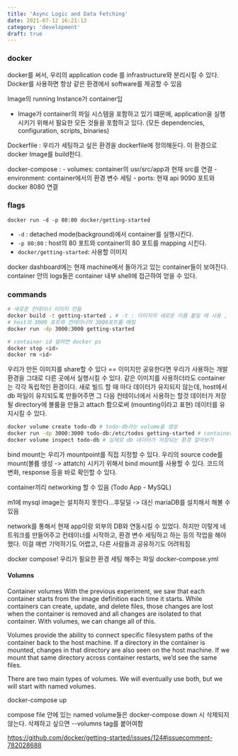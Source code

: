 ```yaml
---
title: 'Async Logic and Data Fetching'
date: 2021-07-12 16:21:13
category: 'development'
draft: true
---
```


### docker

docker를 써서, 우리의 application code 를 infrastructure와 분리시킬 수 있다. Docker를 사용하면 항상 같은 환경에서 software를 제공할 수 있음

Image의 running Instance가 container임

- Image가 container의 파일 시스템을 포함하고 있기 떄문에, application을 실행시키기 위해서 필요한 모든 것들을 포함하고 있다. (모든 dependencies, configuration, scripts, binaries)

Dockerfile : 우리가 세팅하고 싶은 환경을 dockerfile에 정의해둔다. 이 환경으로 docker Image를 build한다.

docker-compose : - volumes: container의 usr/src/app과 현재 src를 연결 - environment: container에서의 환경 변수 세팅 - ports: 현재 api 9090 포트와 docker 8080 연결

### flags

```
docker run -d -p 80:80 docker/getting-started
```

- `-d` : detached mode(background)에서 container를 실행시킨다.
- `-p 80:80` : host의 80 포트와 container의 80 포트를 mapping 시킨다.
- `docker/getting-started`: 사용할 이미지

docker dashboard에는 현재 machine에서 돌아가고 있는 container들이 보여진다. container 안의 logs들은 container 내부 shell에 접근하여 얻을 수 있다.

### commands

```bash
# 새로운 컨테이너 이미지 만듦
docker build -t getting-started . # -t : 이미지의 새로운 이름 붙일 때 사용 , .는 build 커맨드가 끝남을 가리킴
# host의 3000 포트와 컨테이너의 3000포트를 매핑
docker run -dp 3000:3000 getting-started

# container id 알려면 docker ps
docker stop <id>
docker rm <id>
```

우리가 만든 이미지를 share할 수 있다 == 이미지만 공유한다면 우리가 사용하는 개발 환경을 그대로 다른 곳에서 실행시킬 수 있다.
같은 이미지를 사용하더라도 container는 각각 독립적인 환경이다.
새로 빌드 할 때 마다 데이터가 유지되지 않는데, host에서 db 파일이 유지되도록 만들어주면 그 다음 컨테이너에서 사용하는 할것
데이터가 저장될 directory에 볼륨을 만들고 attach 함으로써 (mounting이라고 표현) 데이터를 유지시킬 수 있다.

```bash
docker volume create todo-db # todo-db라는 volume을 생성
docker run -dp 3000:3000 todo-db:/etc/todos getting-started # container를 실행시칼 때, todo-db와 현재 db의 directory를 attach
docker volume inspect todo-db # 실제로 db 데이터가 저장되는 환경 알아보기
```

bind mount는 우리가 mountpoint를 직접 지정할 수 있다.
우리의 source code를 mount(볼륨 생성 -> attatch) 시키기 위해서 bind mount를 사용할 수 있다. 코드의 변화, response 등을 바로 확인할 수 있다.

container끼리 networking 할 수 있음 (Todo App - MySQL)

m1에 mysql image는 설치하지 못한다...후덜덜 -> 대신 mariaDB를 설치해서 해볼 수 있음

network를 통해서 현재 app이랑 외부의 DB와 연동시킬 수 있었다. 하지만 이렇게 네트워크를 만들어주고 컨테이너를 시작하고, 환경 변수
세팅하고 하는 등의 작업을 해야했다. 이걸 매번 기억하기도 어렵고, 다른 사람들과 공유하기도 어려워짐

docker compose!
우리가 필요한 환경 세팅 해주는 파일 docker-compose.yml

#### Volumns

Container volumes
With the previous experiment, we saw that each container starts from the image definition each time it starts. While containers can create, update, and delete files, those changes are lost when the container is removed and all changes are isolated to that container. With volumes, we can change all of this.

Volumes provide the ability to connect specific filesystem paths of the container back to the host machine. If a directory in the container is mounted, changes in that directory are also seen on the host machine. If we mount that same directory across container restarts, we’d see the same files.

There are two main types of volumes. We will eventually use both, but we will start with named volumes.

docker-compose up

compose file 안에 있는 named volume들은 docker-compose down 시 삭제되지 않는다. 삭제하고 싶으면 --volumns tag를 붙어여함

https://github.com/docker/getting-started/issues/124#issuecomment-782028688
